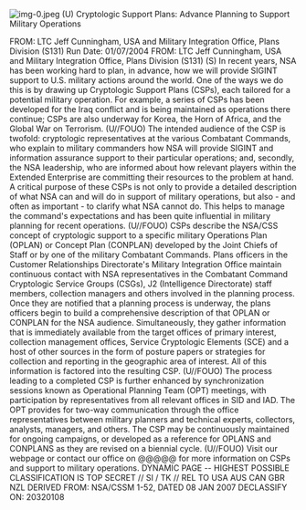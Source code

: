 ![img-0.jpeg](img-0.jpeg)
(U) Cryptologic Support Plans: Advance Planning to Support Military Operations

FROM: LTC Jeff Cunningham, USA and
Military Integration Office, Plans Division (S131)
Run Date: 01/07/2004
FROM: LTC Jeff Cunningham, USA and
Military Integration Office, Plans Division (S131)
(S) In recent years, NSA has been working hard to plan, in advance, how we will provide SIGINT support to U.S. military actions around the world. One of the ways we do this is by drawing up Cryptologic Support Plans (CSPs), each tailored for a potential military operation. For example, a series of CSPs has been developed for the Iraq conflict and is being maintained as operations there continue; CSPs are also underway for Korea, the Horn of Africa, and the Global War on Terrorism.
(U//FOUO) The intended audience of the CSP is twofold: cryptologic representatives at the various Combatant Commands, who explain to military commanders how NSA will provide SIGINT and information assurance support to their particular operations; and, secondly, the NSA leadership, who are informed about how relevant players within the Extended Enterprise are committing their resources to the problem at hand. A critical purpose of these CSPs is not only to provide a detailed description of what NSA can and will do in support of military operations, but also - and often as important - to clarify what NSA cannot do. This helps to manage the command's expectations and has been quite influential in military planning for recent operations.
(U//FOUO) CSPs describe the NSA/CSS concept of cryptologic support to a specific military Operations Plan (OPLAN) or Concept Plan (CONPLAN) developed by the Joint Chiefs of Staff or by one of the military Combatant Commands. Plans officers in the Customer Relationships Directorate's Military Integration Office maintain continuous contact with NSA representatives in the Combatant Command Cryptologic Service Groups (CSGs), J2 (Intelligence Directorate) staff members, collection managers and others involved in the planning process. Once they are notified that a planning process is underway, the plans officers begin to build a comprehensive description of that OPLAN or CONPLAN for the NSA audience. Simultaneously, they gather information that is immediately available from the target offices of primary interest, collection management offices, Service Cryptologic Elements (SCE) and a host of other sources in the form of posture papers or strategies for collection and reporting in the geographic area of interest. All of this information is factored into the resulting CSP.
(U//FOUO) The process leading to a completed CSP is further enhanced by synchronization sessions known as Operational Planning Team (OPT) meetings, with participation by representatives from all relevant offices in SID and IAD. The OPT provides for two-way communication through the office representatives between military planners and technical experts, collectors, analysts, managers, and others. The CSP may be continuously maintained for ongoing campaigns, or developed as a reference for OPLANS and CONPLANS as they are revised on a biennial cycle.
(U//FOUO) Visit our webpage or contact our office on @@@@@ for more information on CSPs and support to military operations.
DYNAMIC PAGE -- HIGHEST POSSIBLE CLASSIFICATION IS TOP SECRET // SI / TK // REL TO USA AUS CAN GBR NZL
DERIVED FROM: NSA/CSSM 1-52, DATED 08 JAN 2007 DECLASSIFY ON: 20320108
